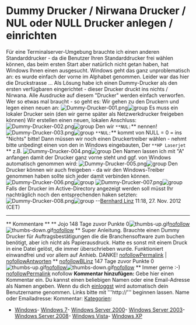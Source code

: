 # **Dummy Drucker / Nirwana Drucker / NUL oder NULL Drucker anlegen / einrichten**

Für eine Terminalserver-Umgebung brauchte ich einen anderen Standarddrucker - da die Benutzer Ihren Standarddrucker frei wählen können, das beim ersten Start aber natürlich nicht getan haben, hat Windows Ihnen einen ausgesucht.
Windows geht das ganz unproblematisch an: es wurde einfach der vorne im Alphabet genommen.
Leider war das hier die Druckstrasse ...
Als Lösung habe ich einen Dummy-Drucker als den ersten verfügbaren eingerichtet - dieser Drucker druckt ins nichts / Nirwana. Alle Ausdrucke auf diesem "Drucker" werden einfach verworfen.
Wer so etwas mal braucht - so geht es:
Wir gehen zu den Druckern und legen einen neuen an:
![Dummy-Drucker-001.png](Dummy-Drucker-001.png)![group](group.png)
Es muss ein lokaler Drucker sein (den wir gerne später als Netzwerkdrucker freigeben können)
Wir erstellen einen neuen, lokalen Anschluss:
![Dummy-Drucker-002.png](Dummy-Drucker-002.png)![group](group.png)
Den wir `**NUL:`** nennen!
![Dummy-Drucker-003.png](Dummy-Drucker-003.png)![group](group.png)
`**NUL:`** kommt von NULL = 0 = ins "Nichts" bitte!
Dann müssen wir noch einen Druckertreiber wählen - nehmt bitte unbedingt einen von den in Windows eingebauten, Der `**HP Laserjet `** z.B.
![Dummy-Drucker-004.png](Dummy-Drucker-004.png)![group](group.png)
Den Namen lassen ich mit "A" anfangen damit der Drucker ganz vorne steht und ggf. von Windows automatisch genommen wird:
![Dummy-Drucker-005.png](Dummy-Drucker-005.png)![group](group.png)
Den Drucker können wir auch freigeben - da wir den Windows-Treiber genommen haben sollte sich jeder damit verbinden können.
![Dummy-Drucker-006.png](Dummy-Drucker-006.png)![group](group.png)
![Dummy-Drucker-007.png](Dummy-Drucker-007.png)![group](group.png)
Falls der Drucker im Active-Directory angezeigt werden soll müsst Ihr nachträglich noch den entsprechenden haken setzten:
![Dummy-Drucker-008.png](Dummy-Drucker-008.png)![group](group.png)
--[Bernhard Linz](http://znil.net/index.php?title=Benutzer:BLinz) 11:18, 27. Nov. 2012 (CET)

---

**
		Kommentare
**
**
Jojo 148 Tage  zuvor
Punkte 0![thumbs-up.gif](thumbs-up.gif)[nofollow](http://znil.net/index.php?title=Spezial:Anmelden&returnto=Dummy_Drucker_%2F_Nirwana_Drucker_%2F_NUL_oder_NULL_Drucker_anlegen_%2F_einrichten)![thumbs-down.gif](thumbs-down.gif)[nofollow](http://znil.net/index.php?title=Spezial:Anmelden&returnto=Dummy_Drucker_%2F_Nirwana_Drucker_%2F_NUL_oder_NULL_Drucker_anlegen_%2F_einrichten)
**
Super Anleitung. Brauchte einen Dummy Drucker für Auftragsbestätigungen die die Branchensoftware zum buchen benötigt, aber ich nicht als Papierausdruck. Hatte es sonst mit einem Druck in eine Datei gelöst, die immer überschrieben wurde.
Funktioniert einwandfrei und vor allem auf Anhieb. DANKE!
[nofollowPermalink](http://znil.net/index.php?title=Dummy_Drucker_/_Nirwana_Drucker_/_NUL_oder_NULL_Drucker_anlegen_/_einrichten#comment-286)  | [nofollowAntworten](http://znil.net/index.php?title=Dummy_Drucker_/_Nirwana_Drucker_/_NUL_oder_NULL_Drucker_anlegen_/_einrichten#end) 
**
[nofollowBLinz](http://znil.net/index.php?title=Benutzer:BLinz) 147 Tage  zuvor
Punkte 0![thumbs-up.gif](thumbs-up.gif)[nofollow](http://znil.net/index.php?title=Spezial:Anmelden&returnto=Dummy_Drucker_%2F_Nirwana_Drucker_%2F_NUL_oder_NULL_Drucker_anlegen_%2F_einrichten)![thumbs-down.gif](thumbs-down.gif)[nofollow](http://znil.net/index.php?title=Spezial:Anmelden&returnto=Dummy_Drucker_%2F_Nirwana_Drucker_%2F_NUL_oder_NULL_Drucker_anlegen_%2F_einrichten)
**
Immer gerne :-)
[nofollowPermalink](http://znil.net/index.php?title=Dummy_Drucker_/_Nirwana_Drucker_/_NUL_oder_NULL_Drucker_anlegen_/_einrichten#comment-287) 
nofollow
**Kommentar hinzufügen:**
Gebe hier einen Kommentar ein. Du kannst einen beliebigen Namen oder eine Email-Adresse als Namen angeben.
Wenn du dich [einloggst](http://znil.net/index.php?title=Spezial:Anmelden) wird automatisch dein Benutzername genommen.
Links bitte mit '''http://''' beginnen lassen.
Name oder Emailadresse:
Kommentar:
[Kategorien](http://znil.net/index.php?title=Spezial:Kategorien): 

- [Windows](http://znil.net/index.php?title=Kategorie:Windows&action=edit&redlink=1)- [Windows 7](http://znil.net/index.php?title=Kategorie:Windows_7&action=edit&redlink=1)- [Windows Server 2000](http://znil.net/index.php?title=Kategorie:Windows_Server_2000&action=edit&redlink=1)- [Windows Server 2003](http://znil.net/index.php?title=Kategorie:Windows_Server_2003&action=edit&redlink=1)- [Windows Server 2008](http://znil.net/index.php?title=Kategorie:Windows_Server_2008&action=edit&redlink=1)- [Windows Vista](http://znil.net/index.php?title=Kategorie:Windows_Vista&action=edit&redlink=1)- [Windows XP](http://znil.net/index.php?title=Kategorie:Windows_XP&action=edit&redlink=1)

